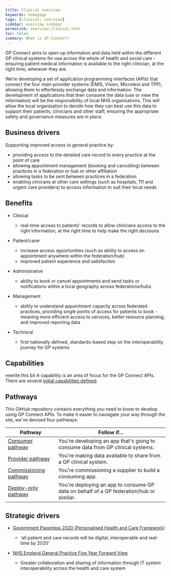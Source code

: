 ```yaml
---
title: Clinical overview
keywords: homepage
tags: [clinical; overview]
sidebar: overview_sidebar
permalink: overview_clinical.html
toc: false
summary: What is GP Connect?
---
```


GP Connect aims to open up information and data held within the different GP clinical systems for use across the whole of health and social care - ensuring patient medical information is available to the right clinician, at the right time, wherever they are.

We’re developing a set of application programming interfaces (APIs) that connect the four main provider systems (EMIS, Vision, Microtest and TPP), allowing them to effortlessly exchange data and information. The development of applications that then consume the data (use or view the information) will be the responsibility of local NHS organisations. This will allow the local organisation to decide how they can best use this data to support their patients, clinicians and other staff, ensuring the appropriate safety and governance measures are in place.

## Business drivers ##

Supporting improved access to general practice by:

- providing access to the detailed care record to every practice at the point of care
- allowing appointment management (booking and cancelling) between practices in a federation or hub or other affiliation
- allowing tasks to be sent between practices in a federation
- enabling clinicans at other care settings (such as hospitals, 111 and urgent care providers) to access information to suit their local needs

## Benefits ##

- Clinical
  - real-time access to patients' records to allow clinicians access to the right information, at the right time to help make the right decisions

- Patient/carer
  - increase access opportunities (such as ability to access an appointment anywhere within the federation/hub)
  - improved patient experience and satisfaction

- Administrative
  - ability to book or cancel appointments and send tasks or notifications within a local geography across federations/hubs
 
- Management
  - ability to understand appointment capacity across federated practices, providing single points of access for patients to book -  meaning more efficient access to services, better resource planning, and improved reporting data

- Technical
  - first nationally defined, standards-based step on the interoperability journey for GP systems

## Capabilities ##

rewrite this bit A capability is an area of focus for the GP Connect APIs. There are several [initial capabilities defined](overview_priority_capabilities.html).

## Pathways ##

This GitHub repository contains everything you need to know to develop using GP Connect APIs. To make it easier to naviagate your way through the site, we've devised four pathways:

| Pathway  | Follow if...  |   
|---|---|
| [Consumer pathway](http://gpconnect-specrestructure.netlify.com/overview_consumer_pathway.html)  | You're developing an app that's going to consume data from GP clinical systems.  |   
| [Provider pathway](http://gpconnect-specrestructure.netlify.com/overview_provider_pathway.html)  | You're making data available to share from a GP clinical system.  |   
| [Commissioning pathway](http://gpconnect-specrestructure.netlify.com/overview_commissioning_pathway.html)  | You're commissioning a supplier to build a consuming app.  |   
| [Deploy-only pathway](http://gpconnect-specrestructure.netlify.com/overview_deploy_only_pathway.html)  | You're deploying an app to consume GP data on behalf of a GP federation/hub or similar.  |   

## Strategic drivers ##

- [Government Paperless 2020 (Personalised Health and Care Framework)](https://www.gov.uk/government/publications/personalised-health-and-care-2020)
  - ‘all patient and care records will be digital, interoperable and real-time by 2020’

- [NHS England General Practice Five Year Forward View](https://www.england.nhs.uk/gp/gpfv/)
  - Greater collaboration and sharing of information through IT system interoperability across the health and care system





